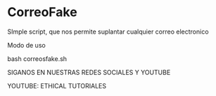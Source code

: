 # CorreoFake
SImple script, que nos permite suplantar cualquier correo electronico

Modo de uso

bash correosfake.sh

SIGANOS EN NUESTRAS REDES SOCIALES Y YOUTUBE

YOUTUBE: ETHICAL TUTORIALES

